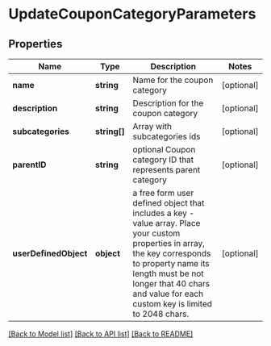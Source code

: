 # UpdateCouponCategoryParameters

## Properties
Name | Type | Description | Notes
------------ | ------------- | ------------- | -------------
**name** | **string** | Name for the coupon category | [optional] 
**description** | **string** | Description for the coupon category | [optional] 
**subcategories** | **string[]** | Array with subcategories ids | [optional] 
**parentID** | **string** | optional Coupon category ID that represents parent category | [optional] 
**userDefinedObject** | **object** | a free form user defined object that includes a key - value array. Place your custom properties in array, the key corresponds to property name its length must be not longer that 40 chars and value for each custom key is limited to 2048 chars. | [optional] 

[[Back to Model list]](../README.md#documentation-for-models) [[Back to API list]](../README.md#documentation-for-api-endpoints) [[Back to README]](../README.md)


